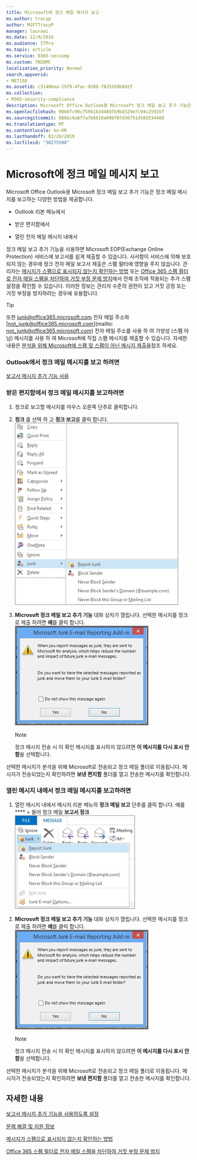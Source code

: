 ```yaml
---
title: Microsoft에 정크 메일 메시지 보고
ms.author: tracyp
author: MSFTTracyP
manager: laurawi
ms.date: 12/9/2016
ms.audience: ITPro
ms.topic: article
ms.service: O365-seccomp
ms.custom: TN2DMC
localization_priority: Normal
search.appverid:
- MET150
ms.assetid: c31406ea-2979-4fac-9288-f835269b9d2f
ms.collection:
- M365-security-compliance
description: Microsoft Office Outlook용 Microsoft 정크 메일 보고 추가 기능은 정크 메일 메시지를 보고하는 다양한 방법을 제공합니다.
ms.openlocfilehash: 90687c90c7594163d48dfb9bd329e7c94c25935f
ms.sourcegitcommit: 686bc9a8f7a7b6810a096f07d36751d10d334409
ms.translationtype: MT
ms.contentlocale: ko-KR
ms.lasthandoff: 02/26/2019
ms.locfileid: "30275598"
---
```

# <a name="report-junk-email-messages-to-microsoft"></a>Microsoft에 정크 메일 메시지 보고

Microsoft Office Outlook용 Microsoft 정크 메일 보고 추가 기능은 정크 메일 메시지를 보고하는 다양한 방법을 제공합니다.
  
- Outlook 리본 메뉴에서
    
- 받은 편지함에서
    
- 열린 전자 메일 메시지 내에서
    
정크 메일 보고 추가 기능을 사용하면 Microsoft EOP(Exchange Online Protection) 서비스에 보고서를 쉽게 제출할 수 있습니다. 사서함이 서비스에 의해 보호되지 않는 경우에 정크 전자 메일 보고서 제출은 스팸 필터에 영향을 주지 않습니다. 관리자는 [메시지가 스팸으로 표시되지 않는지 확인하는 방법](https://go.microsoft.com/fwlink/p/?LinkId=534224) 또는 [Office 365 스팸 필터로 전자 메일 스팸을 차단하여 거짓 부정 문제 방지](https://go.microsoft.com/fwlink/p/?LinkId=534225)에서 전체 조직에 적용되는 추가 스팸 설정을 확인할 수 있습니다. 이러한 정보는 관리자 수준의 권한이 있고 거짓 긍정 또는 거짓 부정을 방지하려는 경우에 유용합니다.
  
> [!TIP]
> 또한 [junk@office365.microsoft.com](mailto:junk@office365.microsoft.com) 전자 메일 주소와 [not_junk@office365.microsoft.com](mailto: not_junk@office365.microsoft.com) 전자 메일 주소를 사용 하 여 가양성 (스팸 아님) 메시지를 사용 하 여 Microsoft에 직접 스팸 메시지를 제출할 수 있습니다. 자세한 내용은 [분석을 위해 Microsoft에 스팸 및 스팸이 아닌 메시지 제출을](submit-spam-non-spam-and-phishing-scam-messages-to-microsoft-for-analysis.md)참조 하세요. 
  
### <a name="to-report-junk-email-messages-from-outlook"></a>Outlook에서 정크 메일 메시지를 보고 하려면

[보고서 메시지 추가 기능 사용](https://support.office.com/article/b5caa9f1-cdf3-4443-af8c-ff724ea719d2) 
  
### <a name="to-report-junk-email-messages-from-your-inbox"></a>받은 편지함에서 정크 메일 메시지를 보고하려면

1. 정크로 보고할 메시지를 마우스 오른쪽 단추로 클릭합니다.
    
2. **정크** 를 선택 하 고 **정크 보고**를 클릭 합니다.  ![받은 편지함에서 정크 메시지 보고](media/EOP-Outlook-Junk-Reporting-Tool-3.jpg)
  
3. **Microsoft 정크 메일 보고 추가 기능** 대화 상자가 열립니다. 선택한 메시지를 정크로 제출 하려면 **예**를 클릭 합니다.  ![정크 메일로 보고 확인](media/EOP-Outlook-Junk-Reporting-Tool-2.jpg)
  
    > [!NOTE]
    > 정크 메시지 전송 시 이 확인 메시지를 표시하지 않으려면 **이 메시지를 다시 표시 안 함**을 선택합니다. 
  
선택한 메시지가 분석을 위해 Microsoft로 전송되고 정크 메일 폴더로 이동됩니다. 메시지가 전송되었는지 확인하려면 **보낸 편지함** 폴더를 열고 전송한 메시지를 확인합니다. 
  
### <a name="to-report-a-junk-email-message-from-within-an-opened-message"></a>열린 메시지 내에서 정크 메일 메시지를 보고하려면

1. 열린 메시지 내에서 메시지 리본 메뉴의 **정크 메일 보고** 단추를 클릭 합니다. 예를 **** \> 들어 정크 메일 **보고서 정크** ![메일로 메시지 내에서 정크 메일이 전송 됩니다.](media/EOP-Outlook-Junk-Reporting-Tool-4.jpg)
  
2. **Microsoft 정크 메일 보고 추가 기능** 대화 상자가 열립니다. 선택한 메시지를 정크로 제출 하려면 **예**를 클릭 합니다.  ![정크 메일로 보고 확인](media/EOP-Outlook-Junk-Reporting-Tool-2.jpg)
  
    > [!NOTE]
    > 정크 메시지 전송 시 이 확인 메시지를 표시하지 않으려면 **이 메시지를 다시 표시 안 함**을 선택합니다. 
  
선택한 메시지가 분석을 위해 Microsoft로 전송되고 정크 메일 폴더로 이동됩니다. 메시지가 전송되었는지 확인하려면 **보낸 편지함** 폴더를 열고 전송한 메시지를 확인합니다. 
  
## <a name="for-more-information"></a>자세한 내용

[보고서 메시지 추가 기능을 사용하도록 설정](https://support.office.com/article/4250c4bc-6102-420b-9e0a-a95064837676)
  
[문제 해결 및 지원 정보](troubleshooting-and-support-information.md)
  
[메시지가 스팸으로 표시되지 않는지 확인하는 방법](https://go.microsoft.com/fwlink/p/?LinkId=534224)
  
[Office 365 스팸 필터로 전자 메일 스팸을 차단하여 거짓 부정 문제 방지](https://go.microsoft.com/fwlink/p/?LinkId=534225)
  

